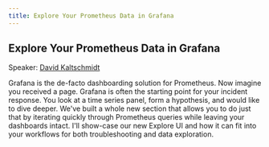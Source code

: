 ```yaml
---
title: Explore Your Prometheus Data in Grafana
---
```


## Explore Your Prometheus Data in Grafana

Speaker: [David Kaltschmidt](/2018-munich/speakers/david-kaltschmidt/)

Grafana is the de-facto dashboarding solution for Prometheus. Now imagine you received a page. Grafana is often the starting point for your incident response. You look at a time series panel, form a hypothesis, and would like to dive deeper. We've built a whole new section that allows you to do just that by iterating quickly through Prometheus queries while leaving your dashboards intact. I'll show-case our new Explore UI and how it can fit into your workflows for both troubleshooting and data exploration.
